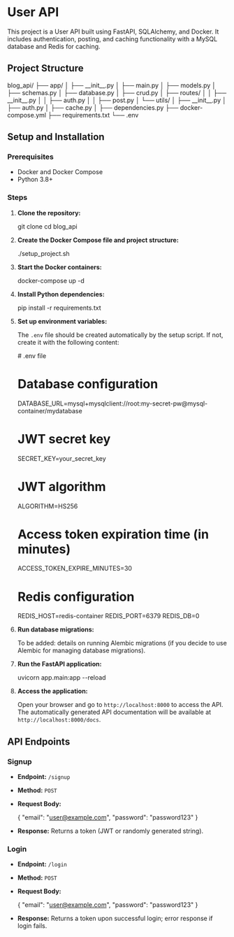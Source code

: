 User API
========

This project is a User API built using FastAPI, SQLAlchemy, and Docker. It includes authentication, posting, and caching functionality with a MySQL database and Redis for caching.

Project Structure
-----------------

blog\_api/
├── app/
│   ├── \_\_init\_\_.py
│   ├── main.py
│   ├── models.py
│   ├── schemas.py
│   ├── database.py
│   ├── crud.py
│   ├── routes/
│   │   ├── \_\_init\_\_.py
│   │   ├── auth.py
│   │   ├── post.py
│   └── utils/
│       ├── \_\_init\_\_.py
│       ├── auth.py
│       ├── cache.py
│       ├── dependencies.py
├── docker-compose.yml
├── requirements.txt
└── .env

Setup and Installation
----------------------

### Prerequisites

* Docker and Docker Compose
* Python 3.8+

### Steps

1. **Clone the repository:**

   git clone <repository-url>
   cd blog\_api
2. **Create the Docker Compose file and project structure:**

   ./setup\_project.sh
3. **Start the Docker containers:**

   docker-compose up -d
4. **Install Python dependencies:**

   pip install -r requirements.txt
5. **Set up environment variables:**

   The `.env` file should be created automatically by the setup script. If not, create it with the following content:

   \# .env file

   # Database configuration

   DATABASE\_URL=mysql+mysqlclient://root:my-secret-pw@mysql-container/mydatabase

   # JWT secret key

   SECRET\_KEY=your\_secret\_key

   # JWT algorithm

   ALGORITHM=HS256

   # Access token expiration time (in minutes)

   ACCESS\_TOKEN\_EXPIRE\_MINUTES=30

   # Redis configuration

   REDIS\_HOST=redis-container
   REDIS\_PORT=6379
   REDIS\_DB=0
6. **Run database migrations:**

   To be added: details on running Alembic migrations (if you decide to use Alembic for managing database migrations).
7. **Run the FastAPI application:**

   uvicorn app.main:app --reload
8. **Access the application:**

   Open your browser and go to `http://localhost:8000` to access the API. The automatically generated API documentation will be available at `http://localhost:8000/docs`.

API Endpoints
-------------

### Signup

* **Endpoint:** `/signup`
* **Method:** `POST`
* **Request Body:**

  {
  "email": "user@example.com",
  "password": "password123"
  }
* **Response:** Returns a token (JWT or randomly generated string).

### Login

* **Endpoint:** `/login`
* **Method:** `POST`
* **Request Body:**

  {
  "email": "user@example.com",
  "password": "password123"
  }
* **Response:** Returns a token upon successful login; error response if login fails.
